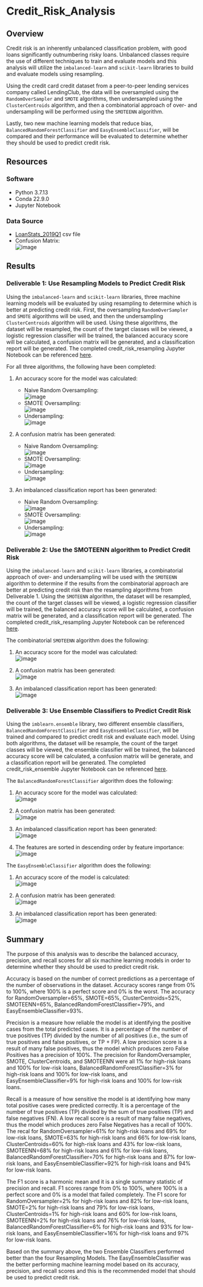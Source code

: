# Credit_Risk_Analysis

## Overview 
Credit risk is an inherently unbalanced classification problem, with good loans significantly outnumbering risky loans. Unbalanced classes require the use of different techniques to train and evaluate models and this analysis will utilize the ```imbalanced-learn``` and ```scikit-learn``` libraries to build and evaluate models using resampling.

Using the credit card credit dataset from a peer-to-peer lending services company called LendingClub, the data will be oversampled using the ```RandomOverSampler``` and ```SMOTE``` algorithms, then undersampled using the ```ClusterCentroids``` algorithm, and then a combinatorial approach of over- and undersampling will be performed using the ```SMOTEENN``` algorithm. 

Lastly, two new machine learning models that reduce bias, ```BalancedRandomForestClassifier``` and ```EasyEnsembleClassifier```, will be compared and their performance will be evaluated to determine whether they should be used to predict credit risk.

## Resources
### Software
- Python 3.7.13
- Conda 22.9.0
- Jupyter Notebook

### Data Source 
-  [LoanStats_2019Q1](https://github.com/lkachury/Credit_Risk_Analysis/blob/main/LoanStats_2019Q1.csv) csv file
-  Confusion Matrix: <br /> ![image](https://user-images.githubusercontent.com/108038989/198177415-c7df5812-54f3-41c0-920c-1a9c5a13345f.png)

## Results
### Deliverable 1: Use Resampling Models to Predict Credit Risk
Using the ```imbalanced-learn``` and ```scikit-learn``` libraries, three machine learning models will be evaluated by using resampling to determine which is better at predicting credit risk. First, the oversampling ```RandomOverSampler``` and ```SMOTE``` algorithms will be used, and then the undersampling ```ClusterCentroids``` algorithm will be used. Using these algorithms, the dataset will be resampled, the count of the target classes will be viewed, a logistic regression classifier will be trained, the balanced accuracy score will be calculated, a confusion matrix will be generated, and a classification report will be generated. The completed credit_risk_resampling Jupyter Notebook can be referenced [here](https://github.com/lkachury/Credit_Risk_Analysis/blob/main/credit_risk_resampling.ipynb).

For all three algorithms, the following have been completed:
1. An accuracy score for the model was calculated:
    - Naive Random Oversampling: <br /> ![image](https://user-images.githubusercontent.com/108038989/198144738-cdadc2df-7dec-4dc0-94dd-bb17c55e85e9.png)
    - SMOTE Oversampling: <br /> ![image](https://user-images.githubusercontent.com/108038989/198149934-8fc2ee32-7e29-4d93-bcb7-1569ee288f19.png)
    - Undersampling: <br /> ![image](https://user-images.githubusercontent.com/108038989/198144848-0347f053-58cf-4483-9e71-40088b335f8d.png)

2. A confusion matrix has been generated:
    - Naive Random Oversampling: <br /> ![image](https://user-images.githubusercontent.com/108038989/198144780-45a1a88f-2b6c-46f6-8534-c6911921b7bf.png)
    - SMOTE Oversampling: <br /> ![image](https://user-images.githubusercontent.com/108038989/198149972-397e56ea-116c-45e4-bd42-5e3377900d19.png)
    - Undersampling: <br /> ![image](https://user-images.githubusercontent.com/108038989/198144883-84f06d21-e951-42b6-aa67-5db696d15358.png)
  
3. An imbalanced classification report has been generated:
    - Naive Random Oversampling: <br /> ![image](https://user-images.githubusercontent.com/108038989/198144676-fa24c1cb-0ce3-4ae0-abd1-424a52ff76b1.png)
    - SMOTE Oversampling: <br /> ![image](https://user-images.githubusercontent.com/108038989/198150034-53b51905-8090-44e6-8f1c-3c327810620f.png)
    - Undersampling: <br /> ![image](https://user-images.githubusercontent.com/108038989/198144923-4884e5ad-c08d-4bdb-8fa6-675f91e8187b.png)

### Deliverable 2: Use the SMOTEENN algorithm to Predict Credit Risk
Using the ```imbalanced-learn``` and ```scikit-learn``` libraries, a combinatorial approach of over- and undersampling will be used with the ```SMOTEENN``` algorithm to determine if the results from the combinatorial approach are better at predicting credit risk than the resampling algorithms from Deliverable 1. Using the ```SMOTEENN``` algorithm, the dataset will be resampled, the count of the target classes will be viewed, a logistic regression classifier will be trained, the balanced accuracy score will be calculated, a confusion matrix will be generated, and a classification report will be generated. The completed credit_risk_resampling Jupyter Notebook can be referenced [here](https://github.com/lkachury/Credit_Risk_Analysis/blob/main/credit_risk_resampling.ipynb).

The combinatorial ```SMOTEENN``` algorithm does the following:
1. An accuracy score for the model was calculated: 
<br /> ![image](https://user-images.githubusercontent.com/108038989/198145077-fdb95642-de96-47c3-bf84-6e46a06e0ee3.png)

2. A confusion matrix has been generated: 
<br /> ![image](https://user-images.githubusercontent.com/108038989/198145019-e1d2f632-13c2-4e3c-8921-d6c03a3c3d06.png)

3. An imbalanced classification report has been generated: 
<br /> ![image](https://user-images.githubusercontent.com/108038989/198144975-acbda87c-a55f-4c7d-986e-d024c87ec47a.png)

### Deliverable 3: Use Ensemble Classifiers to Predict Credit Risk
Using the ```imblearn.ensemble``` library, two different ensemble classifiers, ```BalancedRandomForestClassifier``` and ```EasyEnsembleClassifier```, will be trained and compared to predict credit risk and evaluate each model. Using both algorithms, the dataset will be resample, the count of the target classes will be viewed, the ensemble classifier will be trained, the balanced accuracy score will be calculated, a confusion matrix will be generate, and a classification report will be generated. The completed credit_risk_ensemble Jupyter Notebook can be referenced [here](https://github.com/lkachury/Credit_Risk_Analysis/blob/main/credit_risk_ensemble.ipynb).

The ```BalancedRandomForestClassifier``` algorithm does the following:
1. An accuracy score for the model was calculated:
<br /> ![image](https://user-images.githubusercontent.com/108038989/198165983-26ef4258-0eaf-4c66-b576-8bf0b2b91999.png)

2. A confusion matrix has been generated: 
<br /> ![image](https://user-images.githubusercontent.com/108038989/198166025-54797e2c-08d5-4c68-9813-e1fac5354374.png)

3. An imbalanced classification report has been generated: 
<br /> ![image](https://user-images.githubusercontent.com/108038989/198166049-e30e99a4-5272-4003-9e6b-7e9ae8fc6099.png)

4. The features are sorted in descending order by feature importance: 
<br /> ![image](https://user-images.githubusercontent.com/108038989/198166166-d0ff6145-0fbc-4a07-8db8-0fe6f5a3ccfa.png)

The ```EasyEnsembleClassifier``` algorithm does the following:
1. An accuracy score of the model is calculated:
<br /> ![image](https://user-images.githubusercontent.com/108038989/198166215-34dd77a5-ab44-4b4d-aa70-57c3b245eb0f.png)

2. A confusion matrix has been generated: 
<br /> ![image](https://user-images.githubusercontent.com/108038989/198166256-570175a3-5db7-418f-a7f4-6a0f91a3bd11.png)

3. An imbalanced classification report has been generated: 
<br /> ![image](https://user-images.githubusercontent.com/108038989/198166291-a2e81057-c830-4bd2-97d8-9fbc7cb73daf.png)

## Summary 
The purpose of this analysis was to describe the balanced accuracy, precision, and recall scores for all six machine learning models in order to determine whether they should be used to predict credit risk. 

Accuracy is based on the number of correct predictions as a percentage of the number of observations in the dataset. Accuracy scores range from 0% to 100%, where 100% is a perfect score and 0% is the worst. The accuracy for RandomOversampler=65%, SMOTE=65%, ClusterCentroids=52%, SMOTEENN=65%, BalancedRandomForestClassifier=79%, and EasyEnsembleClassifier=93%. 

Precision is a measure how reliable the model is at identifying the positive cases from the total predicted cases. It is a percentage of the number of true positives (TP) divided by the number of all positives (i.e., the sum of true positives and false positives, or TP + FP). A low precision score is a result of many false positives, thus the model which produces zero False Positives has a precision of 100%. The precision for RandomOversampler, SMOTE, ClusterCentroids, and SMOTEENN were all 1% for high-risk loans and 100% for low-risk loans, BalancedRandomForestClassifier=3% for high-risk loans and 100% for low-risk loans, and EasyEnsembleClassifier=9% for high-risk loans and 100% for low-risk loans. 

Recall is a measure of how sensitive the model is at identifying how many total positive cases were predicted correctly. It is a percentage of the number of true positives (TP) divided by the sum of true positives (TP) and false negatives (FN). A low recall score is a result of many false negatives, thus the model which produces zero False Negatives has a recall of 100%. The recal for RandomOversampler=61% for high-risk loans and 69% for low-risk loans, SMOTE=63% for high-risk loans and 66% for low-risk loans, ClusterCentroids=60% for high-risk loans and 43% for low-risk loans, SMOTEENN=68% for high-risk loans and 61% for low-risk loans, BalancedRandomForestClassifier=70% for high-risk loans and 87% for low-risk loans, and EasyEnsembleClassifier=92% for high-risk loans and 94% for low-risk loans. 

The F1 score is a harmonic mean and it is a single summary statistic of precision and recall. F1 scores range from 0% to 100%, where 100% is a perfect score and 0% is a model that failed completely. The F1 score for RandomOversampler=2% for high-risk loans and 82% for low-risk loans, SMOTE=2% for high-risk loans and 79% for low-risk loans, ClusterCentroids=1% for high-risk loans and 60% for low-risk loans, SMOTEENN=2% for high-risk loans and 76% for low-risk loans, BalancedRandomForestClassifier=6% for high-risk loans and 93% for low-risk loans, and EasyEnsembleClassifier=16% for high-risk loans and 97% for low-risk loans. 

Based on the summary above, the two Ensemble Classifiers performed better than the four Resampling Models. The EasyEnsembleClassifier was the better performing machine learning model based on its accuracy, precision, and recall scores and this is the recommended model that should be used to predict credit risk.
